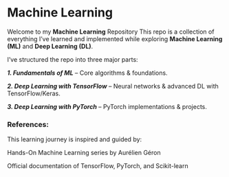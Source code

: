 # Machine Learning

Welcome to my **Machine Learning** Repository
This repo is a collection of everything I’ve learned and implemented while exploring **Machine Learning (ML)** and **Deep Learning (DL)**.

I’ve structured the repo into three major parts:

***1. Fundamentals of ML*** – Core algorithms & foundations.

***2. Deep Learning with TensorFlow*** – Neural networks & advanced DL with TensorFlow/Keras.

***3. Deep Learning with PyTorch*** – PyTorch implementations & projects.

### References:
This learning journey is inspired and guided by:

Hands-On Machine Learning series by Aurélien Géron

Official documentation of TensorFlow, PyTorch, and Scikit-learn
